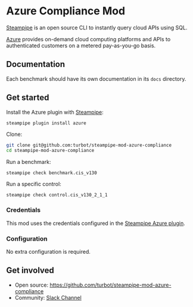 # Azure Compliance Mod

[Steampipe](https://steampipe.io) is an open source CLI to instantly query cloud APIs using SQL.

[Azure](https://azure.amazon.com/) provides on-demand cloud computing platforms and APIs to authenticated customers on a metered pay-as-you-go basis. 

## Documentation

Each benchmark should have its own documentation in its `docs` directory.

## Get started

Install the Azure plugin with [Steampipe](https://steampipe.io):
```shell
steampipe plugin install azure
```

Clone:
```sh
git clone git@github.com:turbot/steampipe-mod-azure-compliance
cd steampipe-mod-azure-compliance
```

Run a benchmark:
```shell
steampipe check benchmark.cis_v130
```

Run a specific control:
```shell
steampipe check control.cis_v130_2_1_1
```

### Credentials

This mod uses the credentials configured in the [Steampipe Azure plugin](https://hub.steampipe.io/plugins/turbot/azure).

### Configuration

No extra configuration is required.

## Get involved

* Open source: https://github.com/turbot/steampipe-mod-azure-compliance
* Community: [Slack Channel](https://join.slack.com/t/steampipe/shared_invite/zt-oij778tv-lYyRTWOTMQYBVAbtPSWs3g)
